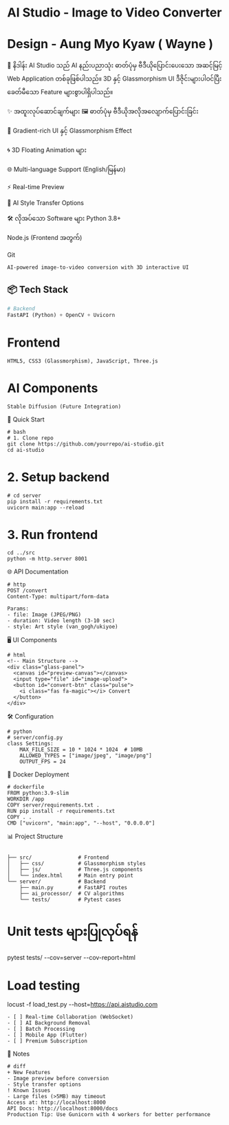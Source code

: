 # AI Studio - Image to Video Converter  
# Design - Aung Myo Kyaw ( Wayne )

📌 နိဒါန်း
AI Studio သည် AI နည်းပညာသုံး ဓာတ်ပုံမှ ဗီဒီယိုပြောင်းပေးသော အဆင့်မြင့် Web Application တစ်ခုဖြစ်ပါသည်။ 3D နှင့် Glassmorphism UI ဒီဇိုင်းများပါဝင်ပြီး ခေတ်မီသော Feature များစွာပါရှိပါသည်။

✨ အထူးလုပ်ဆောင်ချက်များ
🖼️ ဓာတ်ပုံမှ ဗီဒီယိုအလိုအလျောက်ပြောင်းခြင်း

🌈 Gradient-rich UI နှင့် Glassmorphism Effect

🌀 3D Floating Animation များ

🌐 Multi-language Support (English/မြန်မာ)

⚡ Real-time Preview

🎨 AI Style Transfer Options

🛠️ လိုအပ်သော Software များ
Python 3.8+

Node.js (Frontend အတွက်)

Git

`AI-powered image-to-video conversion with 3D interactive UI`

## 📦 Tech Stack  
```python
# Backend
FastAPI (Python) + OpenCV + Uvicorn
```
# Frontend  
```
HTML5, CSS3 (Glassmorphism), JavaScript, Three.js
```
# AI Components  
```
Stable Diffusion (Future Integration)
```
🚀 Quick Start
```
# bash
# 1. Clone repo
git clone https://github.com/yourrepo/ai-studio.git
cd ai-studio
```
# 2. Setup backend
```
# cd server
pip install -r requirements.txt
uvicorn main:app --reload
```
# 3. Run frontend
```
cd ../src
python -m http.server 8001
```
🌐 API Documentation
```
# http
POST /convert
Content-Type: multipart/form-data

Params:
- file: Image (JPEG/PNG)  
- duration: Video length (3-10 sec)  
- style: Art style (van_gogh/ukiyoe)  
```
🖥️ UI Components
```
# html
<!-- Main Structure -->
<div class="glass-panel">
  <canvas id="preview-canvas"></canvas>
  <input type="file" id="image-upload">
  <button id="convert-btn" class="pulse">
    <i class="fas fa-magic"></i> Convert
  </button>
</div>
```
🛠️ Configuration
```
# python
# server/config.py
class Settings:
    MAX_FILE_SIZE = 10 * 1024 * 1024  # 10MB
    ALLOWED_TYPES = ["image/jpeg", "image/png"]
    OUTPUT_FPS = 24
```
🐳 Docker Deployment
```
# dockerfile
FROM python:3.9-slim
WORKDIR /app
COPY server/requirements.txt .
RUN pip install -r requirements.txt
COPY . .
CMD ["uvicorn", "main:app", "--host", "0.0.0.0"]
```
📊 Project Structure
```

├── src/               # Frontend
│   ├── css/           # Glassmorphism styles
│   ├── js/            # Three.js components
│   └── index.html     # Main entry point
└── server/            # Backend
    ├── main.py        # FastAPI routes
    ├── ai_processor/  # CV algorithms
    └── tests/         # Pytest cases
```
# Unit tests များပြုလုပ်ရန်
pytest tests/ --cov=server --cov-report=html

# Load testing
locust -f load_test.py --host=https://api.aistudio.com
```
- [ ] Real-time Collaboration (WebSocket)
- [ ] AI Background Removal
- [ ] Batch Processing
- [ ] Mobile App (Flutter)
- [ ] Premium Subscription
```
📝 Notes
```
# diff
+ New Features  
- Image preview before conversion  
- Style transfer options  
! Known Issues  
- Large files (>5MB) may timeout
Access at: http://localhost:8000
API Docs: http://localhost:8000/docs
Production Tip: Use Gunicorn with 4 workers for better performance
